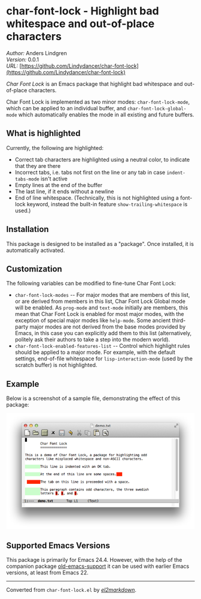 # char-font-lock - Highlight bad whitespace and out-of-place characters

*Author:* Anders Lindgren<br>
*Version:* 0.0.1<br>
*URL:* [https://github.com/Lindydancer/char-font-lock](https://github.com/Lindydancer/char-font-lock)<br>


*Char Font Lock* is an Emacs package that highlight bad whitespace
and out-of-place characters.

Char Font Lock is implemented as two minor modes:
`char-font-lock-mode`, which can be applied to an individual
buffer, and `char-font-lock-global-mode` which automatically
enables the mode in all existing and future buffers.

## What is highlighted

Currently, the following are highlighted:

* Correct tab characters are highlighted using a neutral color, to
  indicate that they are there
* Incorrect tabs, i.e. tabs not first on the line or any tab in
  case `indent-tabs-mode` isn't active
* Empty lines at the end of the buffer
* The last line, if it ends without a newline
* End of line whitespace. (Technically, this is not highlighted using
  a font-lock keyword, instead the built-in feature
  `show-trailing-whitespace` is used.)

## Installation

This package is designed to be installed as a "package". Once
installed, it is automatically activated.

## Customization

The following variables can be modified to fine-tune Char Font Lock:

* `char-font-lock-modes` -- For major modes that are members of
this list, or are derived from members in this list, Char Font Lock
Global mode will be enabled. As `prog-mode` and `text-mode`
initially are members, this mean that Char Font Lock is enabled for
most major modes, with the exception of special major modes like
`help-mode`. Some ancient third-party major modes are not derived
from the base modes provided by Emacs, in this case you can
explicitly add them to this list (alternatively, politely ask their
authors to take a step into the modern world).
* `char-font-lock-enabled-features-list` -- Control which highlight
rules should be applied to a major mode. For example, with the
default settings, end-of-file whitespace for
`lisp-interaction-mode` (used by the scratch buffer) is not
highlighted.

## Example

Below is a screenshot of a sample file, demonstrating the effect of
this package:

![See doc/demo.png for screenshot of Char Font Lock mode](doc/demo.png)

## Supported Emacs Versions

This package is primarily for Emacs 24.4. However, with the help of
the companion package [old-emacs-support][1] it can be used with
earlier Emacs versions, at least from Emacs 22.

[1]: https://github.com/Lindydancer/old-emacs-support



---
Converted from `char-font-lock.el` by [*el2markdown*](https://github.com/Lindydancer/el2markdown).
